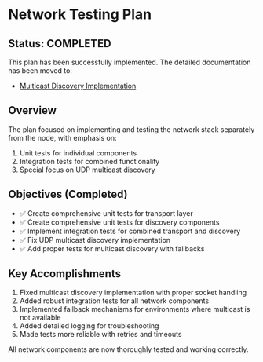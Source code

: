 # Network Testing Plan

## Status: COMPLETED

This plan has been successfully implemented. The detailed documentation has been moved to:
- [Multicast Discovery Implementation](../completed/multicast_discovery_implementation.md)

## Overview

The plan focused on implementing and testing the network stack separately from the node, with emphasis on:

1. Unit tests for individual components
2. Integration tests for combined functionality
3. Special focus on UDP multicast discovery

## Objectives (Completed)

- ✅ Create comprehensive unit tests for transport layer
- ✅ Create comprehensive unit tests for discovery components
- ✅ Implement integration tests for combined transport and discovery
- ✅ Fix UDP multicast discovery implementation
- ✅ Add proper tests for multicast discovery with fallbacks

## Key Accomplishments

1. Fixed multicast discovery implementation with proper socket handling
2. Added robust integration tests for all network components
3. Implemented fallback mechanisms for environments where multicast is not available
4. Added detailed logging for troubleshooting
5. Made tests more reliable with retries and timeouts

All network components are now thoroughly tested and working correctly. 